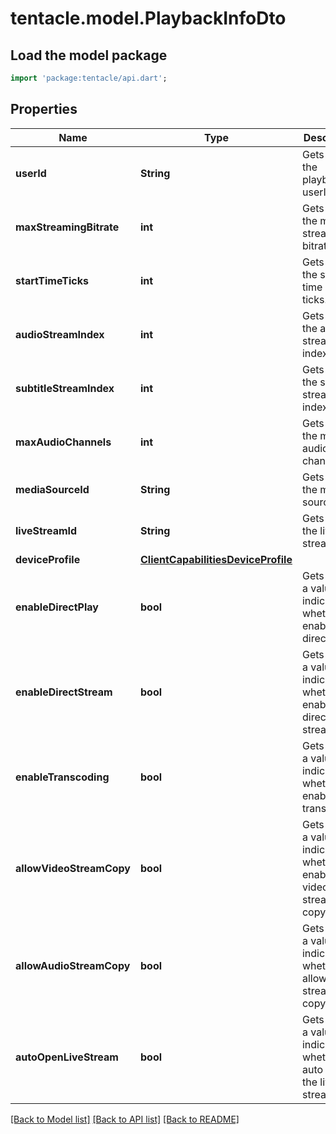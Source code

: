 # tentacle.model.PlaybackInfoDto

## Load the model package
```dart
import 'package:tentacle/api.dart';
```

## Properties
Name | Type | Description | Notes
------------ | ------------- | ------------- | -------------
**userId** | **String** | Gets or sets the playback userId. | [optional] 
**maxStreamingBitrate** | **int** | Gets or sets the max streaming bitrate. | [optional] 
**startTimeTicks** | **int** | Gets or sets the start time in ticks. | [optional] 
**audioStreamIndex** | **int** | Gets or sets the audio stream index. | [optional] 
**subtitleStreamIndex** | **int** | Gets or sets the subtitle stream index. | [optional] 
**maxAudioChannels** | **int** | Gets or sets the max audio channels. | [optional] 
**mediaSourceId** | **String** | Gets or sets the media source id. | [optional] 
**liveStreamId** | **String** | Gets or sets the live stream id. | [optional] 
**deviceProfile** | [**ClientCapabilitiesDeviceProfile**](ClientCapabilitiesDeviceProfile.md) |  | [optional] 
**enableDirectPlay** | **bool** | Gets or sets a value indicating whether to enable direct play. | [optional] 
**enableDirectStream** | **bool** | Gets or sets a value indicating whether to enable direct stream. | [optional] 
**enableTranscoding** | **bool** | Gets or sets a value indicating whether to enable transcoding. | [optional] 
**allowVideoStreamCopy** | **bool** | Gets or sets a value indicating whether to enable video stream copy. | [optional] 
**allowAudioStreamCopy** | **bool** | Gets or sets a value indicating whether to allow audio stream copy. | [optional] 
**autoOpenLiveStream** | **bool** | Gets or sets a value indicating whether to auto open the live stream. | [optional] 

[[Back to Model list]](../README.md#documentation-for-models) [[Back to API list]](../README.md#documentation-for-api-endpoints) [[Back to README]](../README.md)


